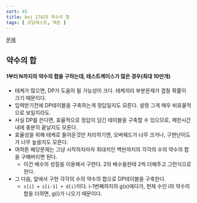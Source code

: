 ```yaml
---
sort: 45
title: boj 17425 약수의 합
tags: [ 코딩테스트, 백준 ]
---
```


[문제](https://www.acmicpc.net/problem/17425)

## 약수의 합

#### 1부터 N까지의 약수의 합을 구하는데, 테스트케이스가 많은 경우(최대 10만개)

* 테케가 많으면, DP가 도움이 될 가능성이 크다. 테케끼리 부분문제가 겹칠 확률이 크기 때문이다.
* 입력받기전에 DP테이블을 구축하는게 정답일지도 모른다. 설령 그게 매우 비효율적으로 보일지라도.
* 사실 DP를 쓴다면, 효율적으로 정답이 담긴 테이블을 구축할 수 있으므로, 제한시간내에 충분히 끝날지도 모른다.
* 효율성을 위해 테케로 들어온것만 처리하기엔, 오버헤드가 너무 크거나, 구현난이도가 너무 높을지도 모른다.
* 여하튼 해당문제는 그냥 시작하자마자 최대치인 백만까지의 각각의 수의 약수의 합을 구해버리면 된다.
  * 이건 배수의 성질을 이용해서 구한다. 2의 배수들한테 2씩 더해주고 그런식으로 한다.
* 그 다음, 앞에서 구한 각각의 수의 약수의 합으로 DP테이블을 구축한다.
  * `s[i] = s[i-1] + d[i]`이다. i-1번째까지의 g(x)에다가, 현재 수인 i의 약수의 합을 더하면, g(i)가 나오기 때문이다.





